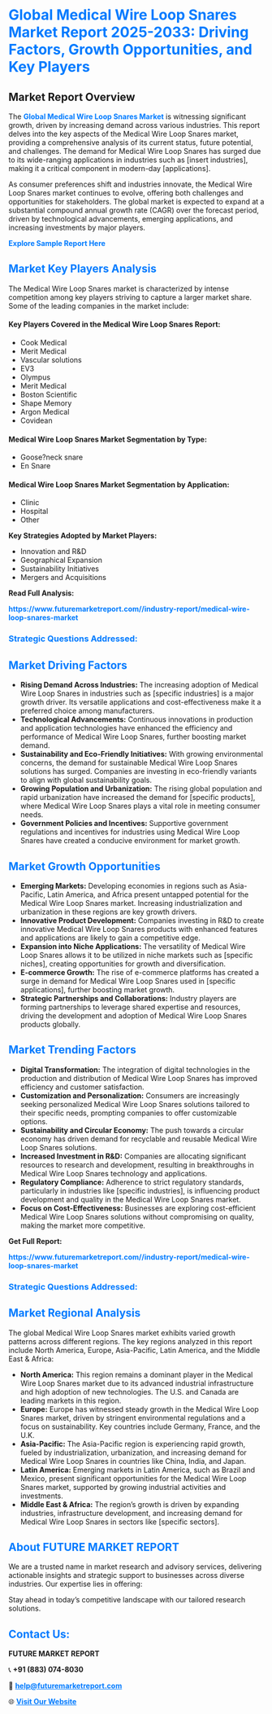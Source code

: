 <h1 style="color: #007BFF;">Global Medical Wire Loop Snares Market Report 2025-2033: Driving Factors, Growth Opportunities, and Key Players</h1>

<section id="overview">
<h2>Market Report Overview</h2>
<p>The <a href="https://www.futuremarketreport.com//industry-report/medical-wire-loop-snares-market" style="color: #007BFF; text-decoration: none;"><strong>Global Medical Wire Loop Snares Market</strong></a> is witnessing significant growth, driven by increasing demand across various industries. This report delves into the key aspects of the Medical Wire Loop Snares market, providing a comprehensive analysis of its current status, future potential, and challenges. The demand for Medical Wire Loop Snares has surged due to its wide-ranging applications in industries such as [insert industries], making it a critical component in modern-day [applications].</p>
<p>As consumer preferences shift and industries innovate, the Medical Wire Loop Snares market continues to evolve, offering both challenges and opportunities for stakeholders. The global market is expected to expand at a substantial compound annual growth rate (CAGR) over the forecast period, driven by technological advancements, emerging applications, and increasing investments by major players.</p>
</section>

<section id="overview">
<p><a href="https://www.futuremarketreport.com//request-sample/reportId=64826" style="color: #007BFF; text-decoration: none;"><strong>Explore Sample Report Here</strong></a></p>
</section>

<section id="key-players">
<h2 style="color: #007BFF;">Market Key Players Analysis</h2>
<p>The Medical Wire Loop Snares market is characterized by intense competition among key players striving to capture a larger market share. Some of the leading companies in the market include:</p>
<h4>Key Players Covered in the Medical Wire Loop Snares Report:</h4>
<ul><li>Cook Medical</li><li>Merit Medical</li><li>Vascular solutions</li><li>EV3</li><li>Olympus</li><li>Merit Medical</li><li>Boston Scientific</li><li>Shape Memory</li><li>Argon Medical</li><li>Covidean</li></ul>
<h4>Medical Wire Loop Snares Market Segmentation by Type:</h4>
<ul><li>Goose?neck snare</li><li>En Snare</li></ul>

<h4>Medical Wire Loop Snares Market Segmentation by Application:</h4>
<ul><li>Clinic</li><li>Hospital</li><li>Other</li></ul>
<p><strong>Key Strategies Adopted by Market Players:</strong></p>
<ul>
<li>Innovation and R&D</li>
<li>Geographical Expansion</li>
<li>Sustainability Initiatives</li>
<li>Mergers and Acquisitions</li>
</ul>
</section>

<section>
<p><strong>Read Full Analysis: </strong></p><a href="https://www.futuremarketreport.com//industry-report/medical-wire-loop-snares-market" style="color: #007BFF; text-decoration: none;"><strong>https://www.futuremarketreport.com//industry-report/medical-wire-loop-snares-market</strong></a>
<h3 style="color: #007BFF;">Strategic Questions Addressed:</h3>
</section>

<section id="driving-factors">
<h2 style="color: #007BFF;">Market Driving Factors</h2>
<ul>
<li><strong>Rising Demand Across Industries:</strong> The increasing adoption of Medical Wire Loop Snares in industries such as [specific industries] is a major growth driver. Its versatile applications and cost-effectiveness make it a preferred choice among manufacturers.</li>
<li><strong>Technological Advancements:</strong> Continuous innovations in production and application technologies have enhanced the efficiency and performance of Medical Wire Loop Snares, further boosting market demand.</li>
<li><strong>Sustainability and Eco-Friendly Initiatives:</strong> With growing environmental concerns, the demand for sustainable Medical Wire Loop Snares solutions has surged. Companies are investing in eco-friendly variants to align with global sustainability goals.</li>
<li><strong>Growing Population and Urbanization:</strong> The rising global population and rapid urbanization have increased the demand for [specific products], where Medical Wire Loop Snares plays a vital role in meeting consumer needs.</li>
<li><strong>Government Policies and Incentives:</strong> Supportive government regulations and incentives for industries using Medical Wire Loop Snares have created a conducive environment for market growth.</li>
</ul>
</section>

<section id="growth-opportunities">
<h2 style="color: #007BFF;">Market Growth Opportunities</h2>
<ul>
<li><strong>Emerging Markets:</strong> Developing economies in regions such as Asia-Pacific, Latin America, and Africa present untapped potential for the Medical Wire Loop Snares market. Increasing industrialization and urbanization in these regions are key growth drivers.</li>
<li><strong>Innovative Product Development:</strong> Companies investing in R&D to create innovative Medical Wire Loop Snares products with enhanced features and applications are likely to gain a competitive edge.</li>
<li><strong>Expansion into Niche Applications:</strong> The versatility of Medical Wire Loop Snares allows it to be utilized in niche markets such as [specific niches], creating opportunities for growth and diversification.</li>
<li><strong>E-commerce Growth:</strong> The rise of e-commerce platforms has created a surge in demand for Medical Wire Loop Snares used in [specific applications], further boosting market growth.</li>
<li><strong>Strategic Partnerships and Collaborations:</strong> Industry players are forming partnerships to leverage shared expertise and resources, driving the development and adoption of Medical Wire Loop Snares products globally.</li>
</ul>
</section>

<section id="trending-factors">
<h2 style="color: #007BFF;">Market Trending Factors</h2>
<ul>
<li><strong>Digital Transformation:</strong> The integration of digital technologies in the production and distribution of Medical Wire Loop Snares has improved efficiency and customer satisfaction.</li>
<li><strong>Customization and Personalization:</strong> Consumers are increasingly seeking personalized Medical Wire Loop Snares solutions tailored to their specific needs, prompting companies to offer customizable options.</li>
<li><strong>Sustainability and Circular Economy:</strong> The push towards a circular economy has driven demand for recyclable and reusable Medical Wire Loop Snares solutions.</li>
<li><strong>Increased Investment in R&D:</strong> Companies are allocating significant resources to research and development, resulting in breakthroughs in Medical Wire Loop Snares technology and applications.</li>
<li><strong>Regulatory Compliance:</strong> Adherence to strict regulatory standards, particularly in industries like [specific industries], is influencing product development and quality in the Medical Wire Loop Snares market.</li>
<li><strong>Focus on Cost-Effectiveness:</strong> Businesses are exploring cost-efficient Medical Wire Loop Snares solutions without compromising on quality, making the market more competitive.</li>
</ul>
</section>

<section>
<p><strong>Get Full Report: </strong></p><a href="https://www.futuremarketreport.com//industry-report/medical-wire-loop-snares-market" style="color: #007BFF; text-decoration: none;"><strong>https://www.futuremarketreport.com//industry-report/medical-wire-loop-snares-market</strong></a>
<h3 style="color: #007BFF;">Strategic Questions Addressed:</h3>
</section>


<section id="regional-analysis">
<h2 style="color: #007BFF;">Market Regional Analysis</h2>
<p>The global Medical Wire Loop Snares market exhibits varied growth patterns across different regions. The key regions analyzed in this report include North America, Europe, Asia-Pacific, Latin America, and the Middle East & Africa:</p>
<ul>
<li><strong>North America:</strong> This region remains a dominant player in the Medical Wire Loop Snares market due to its advanced industrial infrastructure and high adoption of new technologies. The U.S. and Canada are leading markets in this region.</li>
<li><strong>Europe:</strong> Europe has witnessed steady growth in the Medical Wire Loop Snares market, driven by stringent environmental regulations and a focus on sustainability. Key countries include Germany, France, and the U.K.</li>
<li><strong>Asia-Pacific:</strong> The Asia-Pacific region is experiencing rapid growth, fueled by industrialization, urbanization, and increasing demand for Medical Wire Loop Snares in countries like China, India, and Japan.</li>
<li><strong>Latin America:</strong> Emerging markets in Latin America, such as Brazil and Mexico, present significant opportunities for the Medical Wire Loop Snares market, supported by growing industrial activities and investments.</li>
<li><strong>Middle East & Africa:</strong> The region’s growth is driven by expanding industries, infrastructure development, and increasing demand for Medical Wire Loop Snares in sectors like [specific sectors].</li>
</ul>
</section>

<footer>
<h2 style="color: #007BFF;">About FUTURE MARKET REPORT</h2>
<p>We are a trusted name in market research and advisory services, delivering actionable insights and strategic support to businesses across diverse industries. Our expertise lies in offering:</p>

<p>Stay ahead in today’s competitive landscape with our tailored research solutions.</p>

<h2 style="color: #007BFF;">Contact Us:</h2>
<p><strong>FUTURE MARKET REPORT</strong></p>
<p>📞 <strong>+91 (883) 074-8030</strong></p>
<p>📧 <strong><a href="mailto:help@futuremarketreport.com" style="color: #007BFF;">help@futuremarketreport.com</a></strong></p>
<p>🌐 <strong><a href="https://www.futuremarketreport.com/" style="color: #007BFF;">Visit Our Website</a></strong></p>
</footer>